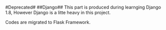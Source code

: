 #Deprecated#
##Django##
This part is produced during learnging Django 1.8,
However Django is a litte heavy in this project.

Codes are migrated to Flask Framework.
